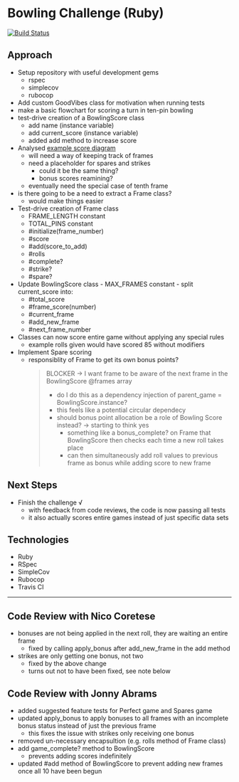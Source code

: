 # Bowling Challenge (Ruby)

[![Build Status](https://app.travis-ci.com/PKilgarriff/bowling-challenge-ruby.svg?branch=main)](https://app.travis-ci.com/PKilgarriff/bowling-challenge-ruby)

## Approach

- Setup repository with useful development gems
  - rspec
  - simplecov
  - rubocop
- Add custom GoodVibes class for motivation when running tests
- make a basic flowchart for scoring a turn in ten-pin bowling
- test-drive creation of a BowlingScore class
  - add name (instance variable)
  - add current_score (instance variable)
  - added add method to increase score
- Analysed [example score diagram](/images/example_ten_pin_scoring.png)
  - will need a way of keeping track of frames
  - need a placeholder for spares and strikes
    - could it be the same thing?
    - bonus scores reamining?
  - eventually need the special case of tenth frame
- is there going to be a need to extract a Frame class?
  - would make things easier
- Test-drive creation of Frame class
  - FRAME_LENGTH constant
  - TOTAL_PINS constant
  - #initialize(frame_number)
  - #score
  - #add(score_to_add)
  - #rolls
  - #complete?
  - #strike?
  - #spare?
- Update BowlingScore class - MAX_FRAMES constant - split current_score into:
  - #total_score
  - #frame_score(number)
  - #current_frame
  - #add_new_frame
  - #next_frame_number
- Classes can now score entire game without applying any special rules
  - example rolls given would have scored 85 without modifiers
- Implement Spare scoring
  - responsiblity of Frame to get its own bonus points?
    > BLOCKER -> I want frame to be aware of the next frame in the BowlingScore @frames array
    >
    > - do I do this as a dependency injection of parent_game = BowlingScore.instance?
    > - this feels like a potential circular dependecy
    > - should bonus point allocation be a role of Bowling Score instead? -> starting to think yes
    >   - something like a bonus_complete? on Frame that BowlingScore then checks each time a new roll takes place
    >   - can then simultaneously add roll values to previous frame as bonus while adding score to new frame

## Next Steps

- Finish the challenge √
  - with feedback from code reviews, the code is now passing all tests
  - it also actually scores entire games instead of just specific data sets

## Technologies

- Ruby
- RSpec
- SimpleCov
- Rubocop
- Travis CI

---

## Code Review with Nico Coretese

- bonuses are not being applied in the next roll, they are waiting an entire frame
  - fixed by calling apply_bonus after add_new_frame in the add method
- strikes are only getting one bonus, not two
  - fixed by the above change
  - turns out not to have been fixed, see note below

## Code Review with Jonny Abrams

- added suggested feature tests for Perfect game and Spares game
- updated apply_bonus to apply bonuses to all frames with an incomplete bonus status instead of just the previous frame
  - this fixes the issue with strikes only receiving one bonus
- removed un-necessary encapsultion (e.g. rolls method of Frame class)
- add game_complete? method to BowlingScore
  - prevents adding scores indefinitely
- updated #add method of BowlingScore to prevent adding new frames once all 10 have been begun
